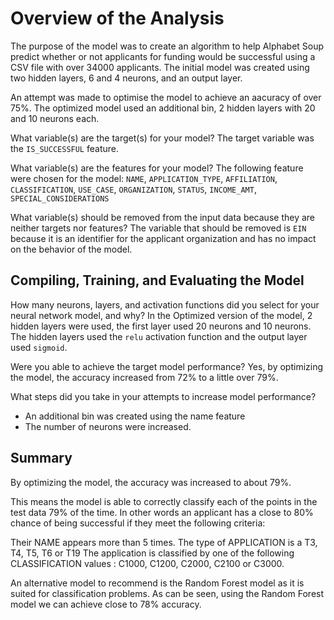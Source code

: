 # Overview of the Analysis

 The purpose of the model was to create an algorithm to help Alphabet Soup predict whether or not applicants for funding would be successful using a CSV file with over 34000 applicants.
 The initial model was created using two hidden layers, 6 and 4 neurons, and an output layer.

 An attempt was made to optimise the model to achieve an aacuracy of over 75%. The optimized model used an additional bin, 2 hidden layers with 20 and 10 neurons each.

 What variable(s) are the target(s) for your model?
The target variable was the `IS_SUCCESSFUL` feature.

 What variable(s) are the features for your model?
The following feature were chosen for the model:
`NAME`, `APPLICATION_TYPE`, `AFFILIATION`, `CLASSIFICATION`, `USE_CASE`, `ORGANIZATION`, `STATUS`, `INCOME_AMT`, `SPECIAL_CONSIDERATIONS`

What variable(s) should be removed from the input data because they are neither targets nor features?
The  variable that should be removed is `EIN` because it is an identifier for the applicant organization and has no impact on the behavior of the model.

## Compiling, Training, and Evaluating the Model

How many neurons, layers, and activation functions did you select for your neural network model, and why?
In the Optimized version of the model, 2 hidden layers were used, the first layer used 20 neurons and 10 neurons. The hidden layers used the `relu` activation function and the output layer used `sigmoid`.

Were you able to achieve the target model performance?
Yes, by optimizing the model, the accuracy increased from 72% to a little over 79%.

What steps did you take in your attempts to increase model performance?

* An additional bin was created using the name feature
* The number of neurons were increased.

## Summary

By optimizing the model, the accuracy was increased to about 79%.

This means the model is able to correctly classify each of the points in the test data 79% of the time. In other words an applicant has a close to 80% chance of being successful if they meet the following criteria:

Their NAME appears more than 5 times.
The type of APPLICATION is a T3, T4, T5, T6 or T19
The application is classified by one of the following CLASSIFICATION values : C1000, C1200, C2000, C2100 or C3000.

An alternative model to recommend is the Random Forest model as it is suited for classification problems. As can be seen, using the Random Forest model we can achieve close to 78% accuracy.
